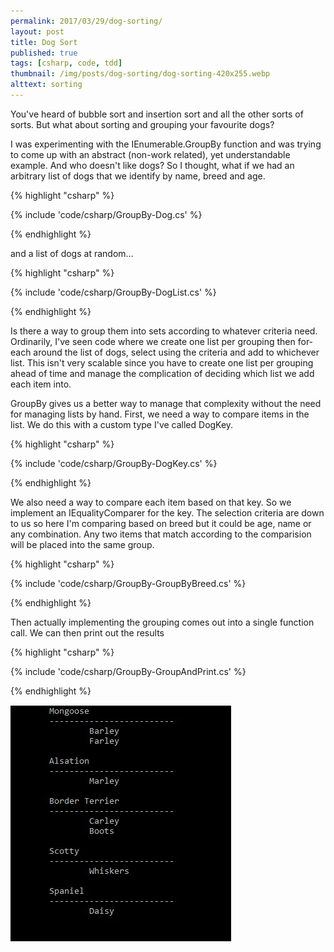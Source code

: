 ```yaml
---
permalink: 2017/03/29/dog-sorting/
layout: post
title: Dog Sort
published: true
tags: [csharp, code, tdd]
thumbnail: /img/posts/dog-sorting/dog-sorting-420x255.webp
alttext: sorting
---
```


You've heard of bubble sort and insertion sort and all the other sorts of sorts. But what about sorting and grouping
your favourite dogs?

I was experimenting with the IEnumerable.GroupBy function and was trying to come up with an abstract (non-work related), yet
understandable example. And who doesn't like dogs? So I thought, what if we had an arbitrary list of dogs that we
identify by name, breed and age.

{% highlight "csharp" %}

{% include 'code/csharp/GroupBy-Dog.cs' %}

{% endhighlight %}

and a list of dogs at random...

{% highlight "csharp" %}

{% include 'code/csharp/GroupBy-DogList.cs' %}

{% endhighlight %}

Is there a way to group them into sets according to whatever criteria need. Ordinarily, I've seen code where we create one
list per grouping then for-each around the list of dogs, select using the criteria and add to whichever list. This isn't
very scalable since you have to create one list per grouping ahead of time and manage the complication of deciding which
list we add each item into.

GroupBy gives us a better way to manage that complexity without the need for managing lists by hand. First, we need a way to
compare items in the list. We do this with a custom type I've called DogKey.

{% highlight "csharp" %}

{% include 'code/csharp/GroupBy-DogKey.cs' %}

{% endhighlight %}

We also need a way to compare each item based on that key. So we implement an IEqualityComparer<T> for the key. The selection criteria
are down to us so here I'm comparing based on breed but it could be age, name or any combination. Any two items that match
according to the comparision will be placed into the same group.

{% highlight "csharp" %}

{% include 'code/csharp/GroupBy-GroupByBreed.cs' %}

{% endhighlight %}

Then actually implementing the grouping comes out into a single function call. We can then print out the results

{% highlight "csharp" %}

{% include 'code/csharp/GroupBy-GroupAndPrint.cs' %}

{% endhighlight %}

![results](/img/posts/dog-sorting/console.webp "console output")
